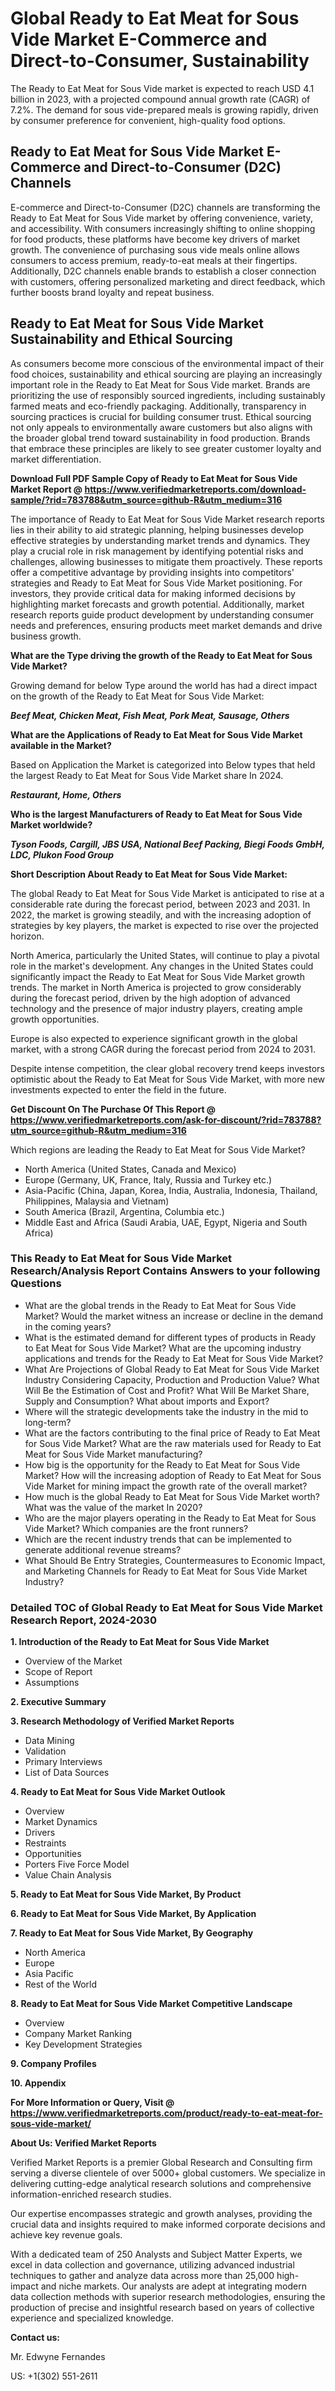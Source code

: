 <h1>Global Ready to Eat Meat for Sous Vide Market E-Commerce and Direct-to-Consumer, Sustainability</h1><p class=""><p>The Ready to Eat Meat for Sous Vide market is expected to reach USD 4.1 billion in 2023, with a projected compound annual growth rate (CAGR) of 7.2%. The demand for sous vide-prepared meals is growing rapidly, driven by consumer preference for convenient, high-quality food options.</p><h2>Ready to Eat Meat for Sous Vide Market E-Commerce and Direct-to-Consumer (D2C) Channels</h2><p>E-commerce and Direct-to-Consumer (D2C) channels are transforming the Ready to Eat Meat for Sous Vide market by offering convenience, variety, and accessibility. With consumers increasingly shifting to online shopping for food products, these platforms have become key drivers of market growth. The convenience of purchasing sous vide meals online allows consumers to access premium, ready-to-eat meals at their fingertips. Additionally, D2C channels enable brands to establish a closer connection with customers, offering personalized marketing and direct feedback, which further boosts brand loyalty and repeat business.</p><h2>Ready to Eat Meat for Sous Vide Market Sustainability and Ethical Sourcing</h2><p>As consumers become more conscious of the environmental impact of their food choices, sustainability and ethical sourcing are playing an increasingly important role in the Ready to Eat Meat for Sous Vide market. Brands are prioritizing the use of responsibly sourced ingredients, including sustainably farmed meats and eco-friendly packaging. Additionally, transparency in sourcing practices is crucial for building consumer trust. Ethical sourcing not only appeals to environmentally aware customers but also aligns with the broader global trend toward sustainability in food production. Brands that embrace these principles are likely to see greater customer loyalty and market differentiation.</p></p><p class=""><strong>Download Full PDF Sample Copy of Ready to Eat Meat for Sous Vide Market Report @ <a href="https://www.verifiedmarketreports.com/download-sample/?rid=783788&utm_source=github-R&utm_medium=316" target="_blank">https://www.verifiedmarketreports.com/download-sample/?rid=783788&utm_source=github-R&utm_medium=316</a></strong></p><p>The importance of&nbsp;Ready to Eat Meat for Sous Vide Market research reports lies in their ability to aid strategic planning, helping businesses develop effective strategies by understanding market trends and dynamics. They play a crucial role in risk management by identifying potential risks and challenges, allowing businesses to mitigate them proactively. These reports offer a competitive advantage by providing insights into competitors' strategies and Ready to Eat Meat for Sous Vide Market positioning. For investors, they provide critical data for making informed decisions by highlighting market forecasts and growth potential. Additionally, market research reports guide product development by understanding consumer needs and preferences, ensuring products meet market demands and drive business growth.</p><p><strong>What are the&nbsp;Type driving the growth of the Ready to Eat Meat for Sous Vide Market?</strong></p><p id="" class="">Growing demand for below Type around the world has had a direct impact on the growth of the Ready to Eat Meat for Sous Vide Market:</p><p class=""><em><strong>Beef Meat, Chicken Meat, Fish Meat, Pork Meat, Sausage, Others</strong></em></p><p class=""><strong>What are the&nbsp;Applications&nbsp;of Ready to Eat Meat for Sous Vide Market available in the Market?</strong></p><p id="" class="">Based on Application the Market is categorized into Below types that held the largest Ready to Eat Meat for Sous Vide Market share In 2024.</p><p class=""><em><strong>Restaurant, Home, Others</strong></em></p><p class=""><strong>Who is the largest Manufacturers of Ready to Eat Meat for Sous Vide Market worldwide?</strong></p><p><em><strong>Tyson Foods, Cargill, JBS USA, National Beef Packing, Biegi Foods GmbH, LDC, Plukon Food Group</strong></em></p><p id="" class=""><strong>Short Description About Ready to Eat Meat for Sous Vide Market:</strong></p><p>The global Ready to Eat Meat for Sous Vide Market is anticipated to rise at a considerable rate during the forecast period, between 2023 and 2031. In 2022, the market is growing steadily, and with the increasing adoption of strategies by key players, the market is expected to rise over the projected horizon.</p><p>North America, particularly the United States, will continue to play a pivotal role in the market's development. Any changes in the United States could significantly impact the Ready to Eat Meat for Sous Vide Market growth trends. The market in North America is projected to grow considerably during the forecast period, driven by the high adoption of advanced technology and the presence of major industry players, creating ample growth opportunities.</p><p>Europe is also expected to experience significant growth in the global market, with a strong CAGR during the forecast period from 2024 to 2031.</p><p>Despite intense competition, the clear global recovery trend keeps investors optimistic about the Ready to Eat Meat for Sous Vide Market, with more new investments expected to enter the field in the future.</p><p id="" class=""><strong>Get Discount On The Purchase Of This Report @ <a href="https://www.verifiedmarketreports.com/ask-for-discount/?rid=783788?utm_source=github-R&utm_medium=316" target="_blank">https://www.verifiedmarketreports.com/ask-for-discount/?rid=783788?utm_source=github-R&utm_medium=316</a></strong></p><p class="">Which regions are leading the Ready to Eat Meat for Sous Vide Market?</p><ul><li>North America (United States, Canada and Mexico)</li><li>Europe (Germany, UK, France, Italy, Russia and Turkey etc.)</li><li>Asia-Pacific (China, Japan, Korea, India, Australia, Indonesia, Thailand, Philippines, Malaysia and Vietnam)</li><li>South America (Brazil, Argentina, Columbia etc.)</li><li>Middle East and Africa (Saudi Arabia, UAE, Egypt, Nigeria and South Africa)</li></ul><h3 id="" class="">This Ready to Eat Meat for Sous Vide Market Research/Analysis Report Contains Answers to your following Questions</h3><ul><li>What are the global trends in the Ready to Eat Meat for Sous Vide Market? Would the market witness an increase or decline in the demand in the coming years?</li><li>What is the estimated demand for different types of products in Ready to Eat Meat for Sous Vide Market? What are the upcoming industry applications and trends for the Ready to Eat Meat for Sous Vide Market?</li><li>What Are Projections of Global Ready to Eat Meat for Sous Vide Market Industry Considering Capacity, Production and Production Value? What Will Be the Estimation of Cost and Profit? What Will Be Market Share, Supply and Consumption? What about imports and Export?</li><li>Where will the strategic developments take the industry in the mid to long-term?</li><li>What are the factors contributing to the final price of Ready to Eat Meat for Sous Vide Market? What are the raw materials used for Ready to Eat Meat for Sous Vide Market manufacturing?</li><li>How big is the opportunity for the Ready to Eat Meat for Sous Vide Market? How will the increasing adoption of Ready to Eat Meat for Sous Vide Market for mining impact the growth rate of the overall market?</li><li>How much is the global Ready to Eat Meat for Sous Vide Market worth? What was the value of the market In 2020?</li><li>Who are the major players operating in the Ready to Eat Meat for Sous Vide Market? Which companies are the front runners?</li><li>Which are the recent industry trends that can be implemented to generate additional revenue streams?</li><li>What Should Be Entry Strategies, Countermeasures to Economic Impact, and Marketing Channels for Ready to Eat Meat for Sous Vide Market Industry?</li></ul><h3 id="" class="">Detailed TOC of Global Ready to Eat Meat for Sous Vide Market Research Report, 2024-2030</h3><p id="" class=""><strong>1. Introduction of the Ready to Eat Meat for Sous Vide Market</strong></p><ul><li>Overview of the Market</li><li>Scope of Report</li><li>Assumptions</li></ul><p id="" class=""><strong>2. Executive Summary</strong></p><p id="" class=""><strong>3. Research Methodology of Verified Market Reports</strong></p><ul><li>Data Mining</li><li>Validation</li><li>Primary Interviews</li><li>List of Data Sources</li></ul><p id="" class=""><strong>4. Ready to Eat Meat for Sous Vide Market Outlook</strong></p><ul><li>Overview</li><li>Market Dynamics</li><li>Drivers</li><li>Restraints</li><li>Opportunities</li><li>Porters Five Force Model</li><li>Value Chain Analysis</li></ul><p id="" class=""><strong>5. Ready to Eat Meat for Sous Vide Market, By Product</strong></p><p id="" class=""><strong>6. Ready to Eat Meat for Sous Vide Market, By Application</strong></p><p id="" class=""><strong>7. Ready to Eat Meat for Sous Vide Market, By Geography</strong></p><ul><li>North America</li><li>Europe</li><li>Asia Pacific</li><li>Rest of the World</li></ul><p id="" class=""><strong>8. Ready to Eat Meat for Sous Vide Market Competitive Landscape</strong></p><ul><li>Overview</li><li>Company Market Ranking</li><li>Key Development Strategies</li></ul><p id="" class=""><strong>9. Company Profiles</strong></p><p id="" class=""><strong>10. Appendix</strong></p><p id="" class=""><strong>For More Information or Query, Visit @ <a href="https://www.verifiedmarketreports.com/product/ready-to-eat-meat-for-sous-vide-market/" target="_blank">https://www.verifiedmarketreports.com/product/ready-to-eat-meat-for-sous-vide-market/</a></strong></p><p id="" class=""><strong>About Us: Verified Market Reports</strong></p><p id="" class="">Verified Market Reports is a premier Global Research and Consulting firm serving a diverse clientele of over 5000+ global customers. We specialize in delivering cutting-edge analytical research solutions and comprehensive information-enriched research studies.</p><p id="" class="">Our expertise encompasses strategic and growth analyses, providing the crucial data and insights required to make informed corporate decisions and achieve key revenue goals.</p><p id="" class="">With a dedicated team of 250 Analysts and Subject Matter Experts, we excel in data collection and governance, utilizing advanced industrial techniques to gather and analyze data across more than 25,000 high-impact and niche markets. Our analysts are adept at integrating modern data collection methods with superior research methodologies, ensuring the production of precise and insightful research based on years of collective experience and specialized knowledge.</p><p id="" class=""><strong>Contact us:</strong></p><p id="" class="">Mr. Edwyne Fernandes</p><p id="" class="">US: +1(302) 551-2611</p>